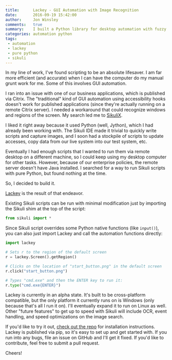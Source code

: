 ```yaml
---
title:      Lackey - GUI Automation with Image Recognition
date:       2016-09-19 15:42:00
author:     Jon Winsley
comments:   true
summary:    I built a Python library for desktop automation with fuzzy image matching.
categories: automation python
tags:
 - automation
 - lackey
 - pure python
 - sikuli
---
```


In my line of work, I've found scripting to be an absolute lifesaver. I am far more efficient (and accurate) when I can have the computer do my manual grunt work for me. Some of this involves GUI automation.

I ran into an issue with one of our business applications, which is published via Citrix. The "traditional" kind of GUI automation using accessibility hooks doesn't work for published applications (since they're actually running on a remote Citrix server). I needed a workaround that could recognize windows and regions of the screen. My search led me to [SikuliX](http://sikulix.com/).

I liked it right away because it used Python (well, Jython), which I had already been working with. The Sikuli IDE made it trivial to quickly write scripts and capture images, and I soon had a stockpile of scripts to update accesses, copy data from our live system into our test system, etc.

Eventually I had enough scripts that I wanted to run them via remote desktop on a different machine, so I could keep using my desktop computer for other tasks. However, because of our enterprise policies, the remote server doesn't have Java installed. I searched for a way to run Sikuli scripts with pure Python, but found nothing at the time.

So, I decided to build it.

[Lackey](https://github.com/glitchassassin/lackey) is the result of that endeavor.

Existing Sikuli scripts can be run with minimal modification just by importing the Sikuli shim at the top of the script:

```python
from sikuli import *
```

Since Sikuli script overrides some Python native functions (like `input()`), you can also just import Lackey and call the automation functions directly:

```python
import lackey

# Sets r to the region of the default screen
r = lackey.Screen().getRegion()

# Clicks on the location of "start_button.png" in the default screen
r.click("start_button.png")

# Types "cmd.exe" and then the ENTER key to run it:
r.type("cmd.exe{ENTER}")
```

Lackey is currently in an alpha state. It's built to be cross-platform compatible, but the only platform it currently runs on is Windows (only because that's all I run it on). I'll eventually expand it to run on Linux as well. Other "future features" to get up to speed with Sikuli will include OCR, event handling, and speed optimizations on the image search.

If you'd like to try it out, [check out the repo](https://github.com/glitchassassin/lackey) for installation instructions. Lackey is published via pip, so it's easy to set up and get started with. If you run into any bugs, file an issue on GitHub and I'll get it fixed. If you'd like to contribute, feel free to submit a pull request.

Cheers!
